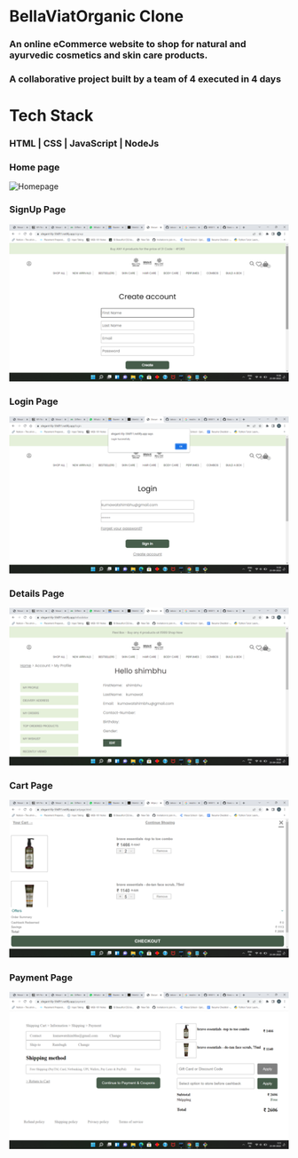 # BellaViatOrganic Clone 
### An online eCommerce website to shop for natural and ayurvedic cosmetics and skin care products.
### A collaborative project built by a team of 4 executed in 4 days
# Tech Stack 
### HTML | CSS | JavaScript | NodeJs
### Home page
![Homepage](https://github.com/vivekraj21/WEB19_CONSTRUCT_WEEK_1/blob/main/Images/Screenshot%20(198).png)
### SignUp Page
![](https://github.com/Shimbhu77/boAt-Clone/blob/main/Images/Screenshot%20(357).png)
### Login Page
![](https://github.com/Shimbhu77/boAt-Clone/blob/main/Images/Screenshot%20(358).png)
### Details Page
![](https://github.com/Shimbhu77/boAt-Clone/blob/main/Images/Screenshot%20(359).png)
### Cart Page
![](https://github.com/Shimbhu77/boAt-Clone/blob/main/Images/Screenshot%20(362).png)
### Payment Page
![](https://github.com/Shimbhu77/boAt-Clone/blob/main/Images/Screenshot%20(363).png)
